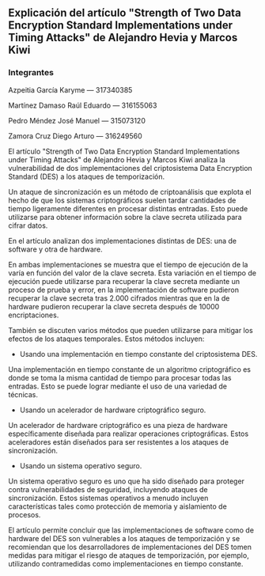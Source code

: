 
## Explicación del artículo "Strength of Two Data Encryption Standard Implementations under Timing Attacks" de Alejandro Hevia y Marcos Kiwi


### Integrantes
Azpeitia García Karyme — 317340385

Martínez Damaso Raúl Eduardo — 316155063

Pedro Méndez José Manuel — 315073120

Zamora Cruz Diego Arturo — 316249560


El artículo "Strength of Two Data Encryption Standard Implementations under Timing Attacks" de Alejandro Hevia y Marcos Kiwi analiza la vulnerabilidad de dos implementaciones del criptosistema Data Encryption Standard (DES) a los ataques de temporización. 


Un ataque de sincronización es un método de criptoanálisis que explota el hecho de que los sistemas criptográficos suelen tardar cantidades de tiempo ligeramente diferentes en procesar distintas entradas. Esto puede utilizarse para obtener información sobre la clave secreta utilizada para cifrar datos.


En el artículo analizan dos implementaciones distintas de DES: una de software y otra de hardware.

En ambas implementaciones se muestra que el tiempo de ejecución de la varía en función del valor de la clave secreta. Esta variación en el tiempo de ejecución puede utilizarse para recuperar la clave secreta mediante un proceso de prueba y error, en la implementación  de software pudieron recuperar la clave secreta tras  2.000 cifrados mientras que en la de hardware pudieron recuperar la clave secreta después de 10000 encriptaciones.


También se discuten varios métodos que pueden utilizarse para mitigar los efectos de los ataques temporales. Estos métodos incluyen:


- Usando una implementación en tiempo constante del criptosistema DES. 

Una implementación en tiempo constante de un algoritmo criptográfico es donde se toma la misma cantidad de tiempo para procesar todas las entradas. Esto se puede lograr mediante el uso de una variedad de técnicas.


- Usando un acelerador de hardware criptográfico seguro. 

Un acelerador de hardware criptográfico es una pieza de hardware específicamente diseñada para realizar operaciones criptográficas. Estos aceleradores están diseñados para ser resistentes a los ataques de sincronización.


- Usando un sistema operativo seguro. 

Un sistema operativo seguro es uno que ha sido diseñado para proteger contra vulnerabilidades de seguridad, incluyendo ataques de sincronización. Estos sistemas operativos a menudo incluyen características tales como protección de memoria y aislamiento de procesos.

El artículo permite concluir que las implementaciones de software como de hardware del DES son vulnerables a los ataques de temporización y se recomiendan que los desarrolladores de implementaciones del DES tomen medidas para mitigar el riesgo de ataques de temporización, por ejemplo, utilizando contramedidas como implementaciones en tiempo constante.

